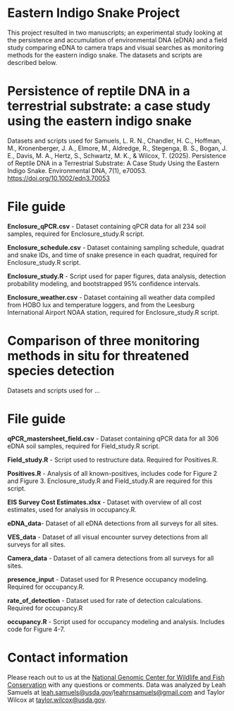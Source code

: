 # Eastern Indigo Snake Project
This project resulted in two manuscripts; an experimental study looking at the persistence and accumulation of environmental DNA (eDNA) and a field study comparing eDNA to camera traps and visual searches as monitoring methods for the eastern indigo snake. The datasets and scripts are described below. 

# Persistence of reptile DNA in a terrestrial substrate: a case study using the eastern indigo snake
Datasets and scripts used for Samuels, L. R. N., Chandler, H. C., Hoffman, M., Kronenberger, J. A., Elmore, M., Aldredge, R., Stegenga, B. S., Bogan, J. E., Davis, M. A., Hertz, S., Schwartz, M. K., & Wilcox, T. (2025). Persistence of Reptile DNA in a Terrestrial Substrate: A Case Study Using the Eastern Indigo Snake. Environmental DNA, 7(1), e70053. https://doi.org/10.1002/edn3.70053

# File guide

**Enclosure_qPCR.csv** - Dataset containing qPCR data for all 234 soil samples, required for Enclosure_study.R script.

**Enclosure_schedule.csv** - Dataset containing sampling schedule, quadrat and snake IDs, and time of snake presence in each quadrat, required for Enclosure_study.R script.

**Enclosure_study.R** - Script used for paper figures, data analysis, detection probability modeling, and bootstrapped 95% confidence intervals. 

**Enclosure_weather.csv** - Dataset containing all weather data compiled from HOBO lux and temperature loggers, and from the Leesburg International Airport NOAA station, required for Enclosure_study.R script.

# Comparison of three monitoring methods in situ for threatened species detection
Datasets and scripts used for ...

# File guide

**qPCR_mastersheet_field.csv** - Dataset containing qPCR data for all 306 eDNA soil samples, required for Field_study.R script.

**Field_study.R** - Script used to restructure data. Required for Positives.R.

**Positives.R** - Analysis of all known-positives, includes code for Figure 2 and Figure 3. Enclosure_study.R and Field_study.R are required for this script.

**EIS Survey Cost Estimates.xlsx** - Dataset with overview of all cost estimates, used for analysis in occupancy.R.

**eDNA_data**- Dataset of all eDNA detections from all surveys for all sites.

**VES_data** - Dataset of all visual encounter survey detections from all surveys for all sites.

**Camera_data** - Dataset of all camera detections from all surveys for all sites.

**presence_input** - Dataset used for R Presence occupancy modeling. Required for occupancy.R.

**rate_of_detection** - Dataset used for rate of detection calculations. Required for occupancy.R

**occupancy.R** - Script used for occupancy modeling and analysis. Includes code for Figure 4-7. 


# Contact information
Please reach out to us at the [National Genomic Center for Wildlife and Fish Conservation](https://www.fs.usda.gov/research/rmrs/projects/ngc) with any questions or comments. Data was analyzed by Leah Samuels at leah.samuels@usda.gov/leahrnsamuels@gmail.com and Taylor Wilcox at taylor.wilcox@usda.gov.
